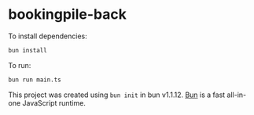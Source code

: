 # bookingpile-back

To install dependencies:

```bash
bun install
```

To run:

```bash
bun run main.ts
```

This project was created using `bun init` in bun v1.1.12. [Bun](https://bun.sh) is a fast all-in-one JavaScript runtime.

